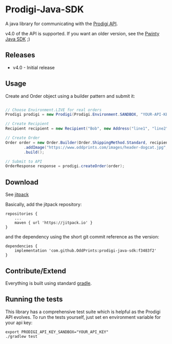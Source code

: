 Prodigi-Java-SDK
================

A java library for communicating with the [Prodigi API](https://www.prodigi.com/print-api/docs/).

v4.0 of the API is supported. If you want an older version, see the [Pwinty Java SDK](https://github.com/OddPrints/pwinty-java-sdk) ;)


Releases
--------

* v4.0 - Initial release

Usage
-----

Create and Order object using a builder pattern and submit it:

``` java

// Choose Environment.LIVE for real orders
Prodigi prodigi = new Prodigi(Prodigi.Environment.SANDBOX, "YOUR-API-KEY");

// Create Recipient
Recipient recipient = new Recipient("Bob", new Address("line1", "line2", "90210", CountryCode.GB, "Bristol"));

// Create Order
Order order = new Order.Builder(Order.ShippingMethod.Standard, recipient)
        .addImage("https://www.oddprints.com/images/header-dogcat.jpg", "GLOBAL-PHO-4x6", 1)
        .build();

// Submit to API
OrderResponse response = prodigi.createOrder(order);

```


Download
--------

See [jitpack](https://jitpack.io/#OddPrints/prodigi-java-sdk/)

Basically, add the jitpack repository:

    repositories {
        ...
        maven { url 'https://jitpack.io' }
    }

and the dependency using the short git commit reference as the version:

    dependencies {
        implementation 'com.github.OddPrints:prodigi-java-sdk:f3483f2'
    }


Contribute/Extend
-----------------

Everything is built using standard [gradle](https://gradle.org/docs/current/userguide/tutorial_java_projects.html).


Running the tests
-----------------

This library has a comprehensive test suite which is helpful as the Prodigi API evolves. To run the tests yourself, just set en environment variable for your api key:

```
export PRODIGI_API_KEY_SANDBOX="YOUR_API_KEY"
./gradlew test
```

